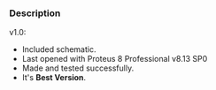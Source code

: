 ### Description

v1.0:
- Included schematic.
- Last opened with Proteus 8 Professional v8.13 SP0
- Made and tested successfully. 
- It's **Best Version**.